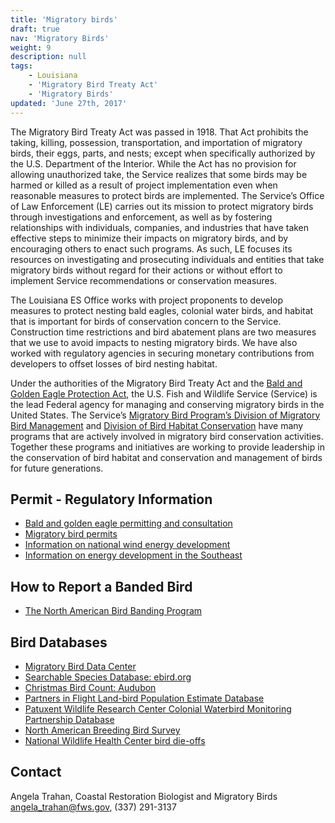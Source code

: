 ```yaml
---
title: 'Migratory birds'
draft: true
nav: 'Migratory Birds'
weight: 9
description: null
tags:
    - Louisiana
    - 'Migratory Bird Treaty Act'
    - 'Migratory Birds'
updated: 'June 27th, 2017'
---
```


The Migratory Bird Treaty Act was passed in 1918.  That Act prohibits the taking, killing, possession, transportation, and importation of migratory birds, their eggs, parts, and nests; except when specifically authorized by the U.S. Department of the Interior.   While the Act has no provision for allowing unauthorized take, the Service realizes that some birds may be harmed or killed as a result of project implementation even when reasonable measures to protect birds are implemented.  The Service’s Office of Law Enforcement (LE) carries out its mission to protect migratory birds through investigations and enforcement, as well as by fostering relationships with individuals, companies, and industries that have taken effective steps to minimize their impacts on migratory birds, and by encouraging others to enact such programs.  As such, LE focuses its resources on investigating and prosecuting individuals and entities that take migratory birds without regard for their actions or without effort to implement Service recommendations or conservation measures.

The Louisiana ES Office works with project proponents to develop measures to protect nesting bald eagles, colonial water birds, and habitat that is important for birds of conservation concern to the Service.  Construction time restrictions and bird abatement plans are two measures that we use to avoid impacts to nesting migratory birds.  We have also worked with regulatory agencies in securing monetary contributions from developers to offset losses of bird nesting habitat. 

Under the authorities of the Migratory Bird Treaty Act and the [Bald and Golden Eagle Protection Act](https://www.fws.gov/midwest/Eagle/guidelines/bgepa.html), the U.S. Fish and Wildlife Service (Service) is the lead Federal agency for managing and conserving migratory birds in the United States. The Service’s [Migratory Bird Program’s Division of Migratory Bird Management](https://www.fws.gov/migratorybirds) and [Division of Bird Habitat Conservation](https://www.fws.gov/migratorybirds/PartnershipsAndIniatives.html) have many programs that are actively involved in migratory bird conservation activities. Together these programs and initiatives are working to provide leadership in the conservation of bird habitat and conservation and management of birds for future generations.

## Permit - Regulatory Information

  - [Bald and golden eagle permitting and consultation](/our-services/eagle-technical-assistance/)
  - [Migratory bird permits](https://www.fws.gov/permits/applicationforms/ApplicationLM.html#MBTA)
  - [Information on national wind energy development](https://www.fws.gov/windenergy)
  - [Information on energy development in the Southeast](/our-services/energy-development/)

## How to Report a Banded Bird

  - [The North American Bird Banding Program](https://www.pwrc.usgs.gov/BBL/)

## Bird Databases
  - [Migratory Bird Data Center](https://migbirdapps.fws.gov/)
  - [Searchable Species Database: ebird.org](http://ebird.org/ebird/eBirdReports?cmd=Start)
  - [Christmas Bird Count: Audubon](http://birds.audubon.org/christmas-bird-count)
  - [Partners in Flight Land-bird Population Estimate Database](http://rmbo.org/pif_db/laped/PED1.aspx)
  - [Patuxent Wildlife Research Center Colonial Waterbird Monitoring Partnership Database](https://www.pwrc.usgs.gov/cwb/database/)
  - [North American Breeding Bird Survey](http://www.pwrc.usgs.gov/BBS/)
  - [National Wildlife Health Center bird die-offs](http://www.nwhc.usgs.gov/)


## Contact
Angela Trahan, Coastal Restoration Biologist and Migratory Birds  
[angela_trahan@fws.gov](mailto:angela_trahan@fws.gov), (337) 291-3137
